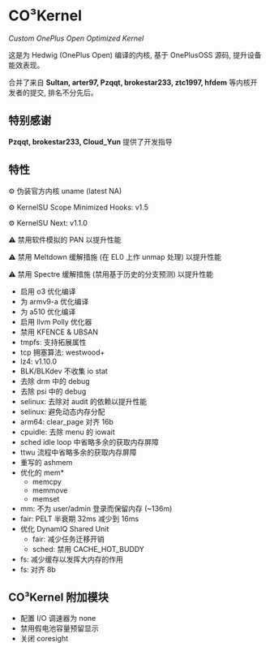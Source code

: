 # CO³Kernel 
*Custom OnePlus Open Optimized Kernel*

这是为 Hedwig (OnePlus Open) 编译的内核, 基于 OnePlusOSS 源码, 提升设备能效表现。

合并了来自 **Sultan, arter97, Pzqqt, brokestar233, ztc1997, hfdem** 等内核开发者的提交, 排名不分先后。

## 特别感谢
**Pzqqt, brokestar233, Cloud_Yun** 提供了开发指导

**特性**
-

⚙️ 伪装官方内核 uname (latest NA)

⚙️ KernelSU Scope Minimized Hooks: v1.5

⚙️ KernelSU Next: v1.1.0

⚠ 禁用软件模拟的 PAN 以提升性能

⚠ 禁用 Meltdown 缓解措施 (在 EL0 上作 unmap 处理) 以提升性能

⚠ 禁用 Spectre 缓解措施 (禁用基于历史的分支预测) 以提升性能

- 启用 o3 优化编译
- 为 armv9-a 优化编译
- 为 a510 优化编译
- 启用 llvm Polly 优化器
- 禁用 KFENCE & UBSAN
- tmpfs: 支持拓展属性
- tcp 拥塞算法: westwood+
- lz4: v1.10.0
- BLK/BLKdev 不收集 io stat
- 去除 drm 中的 debug
- 去除 psi 中的 debug
- selinux: 去除对 audit 的依赖以提升性能
- selinux: 避免动态内存分配
- arm64: clear_page 对齐 16b
- cpuidle: 去除 menu 的 iowait
- sched idle loop 中省略多余的获取内存屏障
- ttwu 流程中省略多余的获取内存屏障
- 重写的 ashmem
- 优化的 mem*
  - memcpy
  - memmove
  - memset
- mm: 不为 user/admin 登录而保留内存 (~136m)
- fair: PELT 半衰期 32ms 减少到 16ms
- 优化 DynamIQ Shared Unit
  - fair: 减少任务迁移开销
  - sched: 禁用 CACHE_HOT_BUDDY
- fs: 减少缓存以发挥大内存的作用
- fs: 对齐 8b

CO³Kernel 附加模块
-

- 配置 I/O 调速器为 none
- 禁用假电池容量预留显示
- 关闭 coresight
